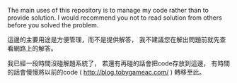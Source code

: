 The main uses of this repository is to manage my code rather than to provide solution.
I would recommend you not to read solution from others before you solved the problem.

這邊的主要用途是方便管理，而不是提供解答，
我不建議您在解出問題前就先查看網路上的解答。

我已經一段時間沒碰解題系統了，
若還有再碰的話會把code存放到這邊，
有時間的話會慢慢將以前的code ( http://blog.tobygameac.com/ ) 轉移至此。

